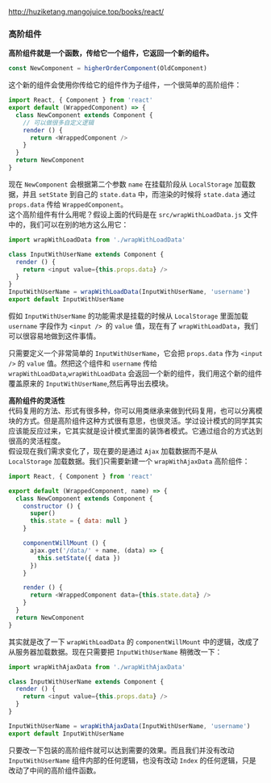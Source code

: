 http://huziketang.mangojuice.top/books/react/

### 高阶组件
**高阶组件就是一个函数，传给它一个组件，它返回一个新的组件。**
```js
const NewComponent = higherOrderComponent(OldComponent)
```
这个新的组件会使用你传给它的组件作为子组件，一个很简单的高阶组件：
```js
import React, { Component } from 'react'
export default (WrappedComponent) => {
  class NewComponent extends Component {
    // 可以做很多自定义逻辑
    render () {
      return <WrappedComponent />
    }
  }
  return NewComponent
}
```
现在 `NewComponent` 会根据第二个参数 `name` 在挂载阶段从 `LocalStorage` 加载数据，并且 `setState` 到自己的 `state.data` 中，而渲染的时候将 `state.data` 通过 `props.data` 传给 `WrappedComponent`。<br>
这个高阶组件有什么用呢？假设上面的代码是在 `src/wrapWithLoadData.js` 文件中的，我们可以在别的地方这么用它：
```js
import wrapWithLoadData from './wrapWithLoadData'

class InputWithUserName extends Component {
  render () {
    return <input value={this.props.data} />
  }
}
InputWithUserName = wrapWithLoadData(InputWithUserName, 'username')
export default InputWithUserName
```
假如 `InputWithUserName` 的功能需求是挂载的时候从 `LocalStorage` 里面加载 `username` 字段作为 `<input /> `的 `value` 值，现在有了 `wrapWithLoadData`，我们可以很容易地做到这件事情。

只需要定义一个非常简单的 `InputWithUserName`，它会把 `props.data` 作为 `<input />` 的 `value` 值。然把这个组件和 `username` 传给 `wrapWithLoadData`,`wrapWithLoadData` 会返回一个新的组件，我们用这个新的组件覆盖原来的 `InputWithUserName`,然后再导出去模块。

**高阶组件的灵活性**<br>
代码复用的方法、形式有很多种，你可以用类继承来做到代码复用，也可以分离模块的方式。但是高阶组件这种方式很有意思，也很灵活。学过设计模式的同学其实应该能反应过来，它其实就是设计模式里面的装饰者模式。它通过组合的方式达到很高的灵活程度。<br>
假设现在我们需求变化了，现在要的是通过 `Ajax` 加载数据而不是从 `LocalStorage` 加载数据。我们只需要新建一个 `wrapWithAjaxData` 高阶组件：
```js
import React, { Component } from 'react'

export default (WrappedComponent, name) => {
  class NewComponent extends Component {
    constructor () {
      super()
      this.state = { data: null }
    }

    componentWillMount () {
      ajax.get('/data/' + name, (data) => {
        this.setState({ data })
      })
    }

    render () {
      return <WrappedComponent data={this.state.data} />
    }
  }
  return NewComponent
}
```
其实就是改了一下 `wrapWithLoadData` 的 `componentWillMount` 中的逻辑，改成了从服务器加载数据。现在只需要把 `InputWithUserName` 稍微改一下：
```js
import wrapWithAjaxData from './wrapWithAjaxData'

class InputWithUserName extends Component {
  render () {
    return <input value={this.props.data} />
  }
}

InputWithUserName = wrapWithAjaxData(InputWithUserName, 'username')
export default InputWithUserName
```
只要改一下包装的高阶组件就可以达到需要的效果。而且我们并没有改动 `InputWithUserName` 组件内部的任何逻辑，也没有改动 `Index` 的任何逻辑，只是改动了中间的高阶组件函数。
